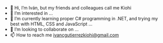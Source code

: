 - 👋 Hi, I’m Iván, but my friends and colleagues call me Kiohi
- 👀 I’m interested in ...
- 🌱 I’m currently learning proper C# programming in .NET, and trying my best with HTML, CSS and JavaScript ...
- 💞️ I’m looking to collaborate on ...
- 📫 How to reach me ivancgutierrezkiohi@gmail.com

<!---
Kiohi/Kiohi is a ✨ special ✨ repository because its `README.md` (this file) appears on your GitHub profile.
You can click the Preview link to take a look at your changes.
--->
